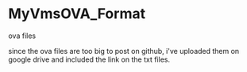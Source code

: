 # MyVmsOVA_Format
ova files

since the ova files are too big to post on github, i've uploaded them on google drive and included the link on the txt files.
